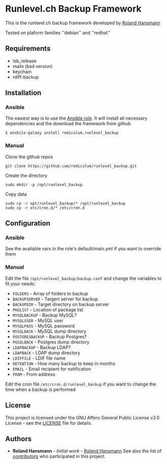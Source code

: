 # Runlevel.ch Backup Framework
This is the runlevel.ch backup framework developed by [Roland Hansmann](https://github.com/rediculum)

Tested on plaform families ''debian'' and ''redhat''
## Requirements
 - lsb_release
 - mailx (bsd version)
 - keychain
 - rdiff-backup

## Installation
### Ansible
The easiest way is to use the [Ansible role](https://galaxy.ansible.com/rediculum/runlevel_backup). It will install all necessary dependencies and the download the framework from github
```
$ ansbile-galaxy install rediculum.runlevel_backup
```
### Manual
Clone the github repos
```
git clone https://github.com/rediculum/runlevel_backup.git
```
Create the directory
```
sudo mkdir -p /opt/runlevel_backup
```
Copy data
```
sudo cp -r opt/runlevel_backup/* /opt/runlevel_backup
sudo cp -r etc/cron.d/* /etc/cron.d
```
## Configuration
### Ansible
See the available vars in the role's default/main.yml if you want to override them
### Manual
Edit the file `/opt/runlevel_backup/backup.conf` and change the variables to fit your needs:
- `FOLDERS` - Array of folders to backup
- `BACKUPSERVER` - Targert server for backup
- `BACKUPDIR` - Target directory on backup server
- `PKGLIST` - Location of package list
- `MYSQLBACKUP` - Backup MySQL?
- `MYSQLUSER` - MySQL user
- `MYSQLPASS` - MySQL password
- `MYSQLBACK` - MySQL dump directory
- `POSTGRESBACKUP` - Backup Postgres?
- `PGSQLBACK` - Postgres dump directory
- `LDAPBACKUP` - Backup LDAP?
- `LDAPBACK` - LDAP dump directory
- `LDIFFILE` - LDIF file name
- `RETENTION` - How many backup to keep in months
- `EMAIL` - Email recipient for notification
- `FROM` - From address

Edit the cron file `/etc/cron.d/runlevel_backup` if you want to change the time when a backup is performed

## License
This project is licensed under the GNU Affero General Public License v3.0 License - see the [LICENSE](LICENSE) file for details

## Authors
* **Roland Hansmann** - *Initial work* - [Roland Hansmann](https://github.com/rediculum)
See also the list of [contributors](https://github.com/rediculum/runlevel_backup/graphs/contributors) who participated in this project.
